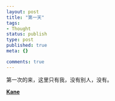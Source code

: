 ```yaml
--- 
layout: post
title: "第一天"
tags: 
- Thought
status: publish
type: post
published: true
meta: {}

comments: true
---
```

第一次的来，这里只有我，没有别人，没有。

**[Kane](mailto:kaneks@hotmail.com)**